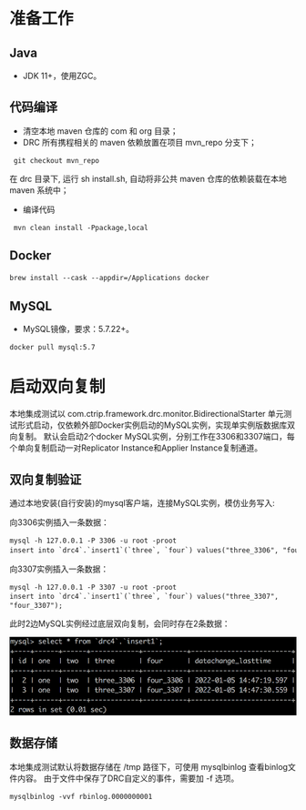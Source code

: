 # 准备工作

## Java

* JDK 11+，使用ZGC。

## 代码编译
- 清空本地 maven 仓库的 com 和 org 目录；
- DRC 所有携程相关的 maven 依赖放置在项目 mvn_repo 分支下；
```
 git checkout mvn_repo
```
在 drc 目录下, 运行 sh install.sh, 自动将非公共 maven 仓库的依赖装载在本地 maven 系统中；
- 编译代码
```
 mvn clean install -Ppackage,local
```

## Docker

```txt
brew install --cask --appdir=/Applications docker 
```

## MySQL

* MySQL镜像，要求：5.7.22+。

```txt
docker pull mysql:5.7
```

# 启动双向复制

本地集成测试以 com.ctrip.framework.drc.monitor.BidirectionalStarter 单元测试形式启动，仅依赖外部Docker实例启动的MySQL实例，实现单实例版数据库双向复制。
默认会启动2个docker MySQL实例，分别工作在3306和3307端口，每个单向复制启动一对Replicator Instance和Applier Instance复制通道。

## 双向复制验证

通过本地安装(自行安装)的mysql客户端，连接MySQL实例，模仿业务写入:

向3306实例插入一条数据：
```txt
mysql -h 127.0.0.1 -P 3306 -u root -proot
insert into `drc4`.`insert1`(`three`, `four`) values("three_3306", "four_3306");
```
向3307实例插入一条数据：
```
mysql -h 127.0.0.1 -P 3307 -u root -proot
insert into `drc4`.`insert1`(`three`, `four`) values("three_3307", "four_3307");
```

此时2边MySQL实例经过底层双向复制，会同时存在2条数据：

![双向复制](../images/drc4_insert1.png)

## 数据存储
本地集成测试默认将数据存储在 /tmp 路径下，可使用 mysqlbinlog 查看binlog文件内容。
由于文件中保存了DRC自定义的事件，需要加 -f 选项。
```
mysqlbinlog -vvf rbinlog.0000000001